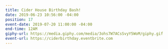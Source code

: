 ```yaml
---
title: Cider House Birthday Bash!
date: 2019-06-23 10:56:00 -04:00
position: 17
event-date: 2019-07-20 11:00:00 -04:00
end-time: 12AM
giphy-url: https://media.giphy.com/media/3ohs7W7ACsSvyY5WoM/giphy.gif
event-url: https://ciderbirthday.eventbrite.com
---
```


